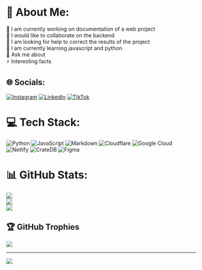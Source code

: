 # 💫 About Me:
🔭 I am currently working on documentation of a web project<br>👯 I would like to collaborate on the backend<br>🤝 I am looking for help to correct the results of the project<br>🌱 I am currently learning javascript and python<br>💬 Ask me about<br>⚡ Interesting facts


## 🌐 Socials:
[![Instagram](https://img.shields.io/badge/Instagram-%23E4405F.svg?logo=Instagram&logoColor=white)](https://instagram.com/citr.usdev) [![LinkedIn](https://img.shields.io/badge/LinkedIn-%230077B5.svg?logo=linkedin&logoColor=white)](https://linkedin.com/in/ridwankhafidi) [![TikTok](https://img.shields.io/badge/TikTok-%23000000.svg?logo=TikTok&logoColor=white)](https://tiktok.com/@piure) 

# 💻 Tech Stack:
![Python](https://img.shields.io/badge/python-3670A0?style=plastic&logo=python&logoColor=ffdd54) ![JavaScript](https://img.shields.io/badge/javascript-%23323330.svg?style=plastic&logo=javascript&logoColor=%23F7DF1E) ![Markdown](https://img.shields.io/badge/markdown-%23000000.svg?style=plastic&logo=markdown&logoColor=white) ![Cloudflare](https://img.shields.io/badge/Cloudflare-F38020?style=plastic&logo=Cloudflare&logoColor=white) ![Google Cloud](https://img.shields.io/badge/GoogleCloud-%234285F4.svg?style=plastic&logo=google-cloud&logoColor=white) ![Netlify](https://img.shields.io/badge/netlify-%23000000.svg?style=plastic&logo=netlify&logoColor=#00C7B7) ![CrateDB](https://img.shields.io/badge/CrateDB-009DC7?style=plastic&logo=CrateDB&logoColor=white) ![Figma](https://img.shields.io/badge/figma-%23F24E1E.svg?style=plastic&logo=figma&logoColor=white)
# 📊 GitHub Stats:
![](https://github-readme-stats.vercel.app/api?username=ridwan-arch-v&theme=transparent&hide_border=false&include_all_commits=true&count_private=true)<br/>
![](https://github-readme-streak-stats.herokuapp.com/?user=ridwan-arch-v&theme=transparent&hide_border=false)<br/>
![](https://github-readme-stats.vercel.app/api/top-langs/?username=ridwan-arch-v&theme=transparent&hide_border=false&include_all_commits=true&count_private=true&layout=compact)

## 🏆 GitHub Trophies
![](https://github-profile-trophy.vercel.app/?username=ridwan-arch-v&theme=transparent&no-frame=false&no-bg=true&margin-w=4)

---
[![](https://visitcount.itsvg.in/api?id=ridwan-arch-v&icon=4&color=1)](https://visitcount.itsvg.in)

<!-- Proudly created with GPRM ( https://gprm.itsvg.in ) -->
